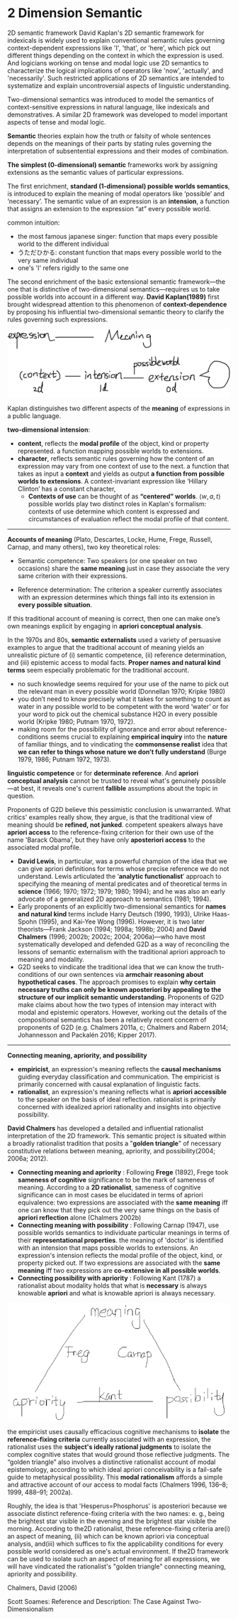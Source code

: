 # 2 Dimension Semantic
2D semantic framework David Kaplan's 2D semantic framework for indexicals is widely used to explain conventional semantic rules governing context-dependent expressions like 'I', 'that', or 'here', which pick out different things depending on the context in which the expression is used. And logicians working on tense and modal logic use 2D semantics to characterize the logical implications of operators like 'now', 'actually', and 'necessarily'. Such restricted applications of 2D semantics are intended to systematize and explain uncontroversial aspects of linguistic understanding.

Two-dimensional semantics was introduced to model the semantics of context-sensitive expressions in natural language, like indexicals and demonstratives. A similar 2D framework was developed to model important aspects of tense and modal logic. 

**Semantic** theories explain how the truth or falsity of whole sentences depends on the meanings of their parts by stating rules governing the interpretation of subsentential expressions and their modes of combination.

**The simplest (0-dimensional) semantic** frameworks work by assigning extensions as the semantic values of particular expressions. 

The first enrichment, **standard (1-dimensional) possible worlds semantics**, is introduced to explain the meaning of modal operators like ‘possible’ and ‘necessary’. The semantic value of an expression is an **intension**, a function that assigns an extension to the expression “at” every possible world.

common intuition:
- the most famous japanese singer: function that maps every possible world to the different individual
- うただひかる: constant function that maps every possible world to the very same individual
- one's 'I' refers rigidly to the same one

The second enrichment of the basic extensional semantic framework—the one that is distinctive of two-dimensional semantics—requires us to take possible worlds into account in a different way. **David Kaplan(1989)** first brought widespread attention to this phenomenon of **context-dependence** by proposing his influential two-dimensional semantic theory to clarify the rules governing such expressions.

<img src="pic/2dintension.png" alt="Two-dimensional intension representation">

Kaplan distinguishes two different aspects of the **meaning** of expressions in a public language. 

**two-dimensional intension**:

- **content**, reflects the **modal profile** of the object, kind or property represented. a function mapping possible worlds to extensions.
- **character**, reflects semantic rules governing how the content of an expression may vary from one context of use to the next. a function that takes as input a **context** and yields as output **a function from possible worlds to extensions**. A context-invariant expression like ‘Hillary Clinton’ has a constant character, 
  - **Contexts of use** can be thought of as **“centered” worlds**. $\langle w,a,t\rangle$ possible worlds play two distinct roles in Kaplan's formalism: contexts of use determine which content is expressed and circumstances of evaluation reflect the modal profile of that content.

---

**Accounts of meaning** (Plato, Descartes, Locke, Hume, Frege, Russell, Carnap, and many others), two key theoretical roles:

- Semantic competence: Two speakers (or one speaker on two occasions) share the **same meaning** just in case they associate the very same criterion with their expressions.

- Reference determination: The criterion a speaker currently associates with an expression determines which things fall into its extension in **every possible situation**.

If this traditional account of meaning is correct, then one can make one’s own meanings explicit by engaging in **apriori conceptual analysis**.

In the 1970s and 80s, **semantic externalists** used a variety of persuasive examples to argue that the traditional account of meaning yields an unrealistic picture of (i) semantic competence, (ii) reference determination, and (iii) epistemic access to modal facts. **Proper names and natural kind terms** seem especially problematic for the traditional account.
- no such knowledge seems required for your use of the name to pick out the relevant man in every possible world (Donnellan 1970; Kripke 1980)
- you don’t need to know precisely what it takes for something to count as water in any possible world to be competent with the word ‘water’ or for your word to pick out the chemical substance H2O in every possible world (Kripke 1980; Putnam 1970, 1972).
- making room for the possibility of ignorance and error about reference-conditions seems crucial to explaining **empirical inquiry** into the **nature** of familiar things, and to vindicating the **commonsense realist** idea that **we can refer to things whose nature we don’t fully understand** (Burge 1979, 1986; Putnam 1972, 1973). 

**linguistic competence** or for **determinate reference**. And **apriori conceptual analysis** cannot be trusted to reveal what's genuinely possible—at best, it reveals one's current **fallible** assumptions about the topic in question.

Proponents of G2D believe this pessimistic conclusion is unwarranted. What critics' examples really show, they argue, is that the traditional view of meaning should be **refined, not junked**. competent speakers always have **apriori access** to the reference-fixing criterion for their own use of the name 'Barack Obama', but they have only **aposteriori access** to the associated modal profile. 
-  **David Lewis**, in particular, was a powerful champion of the idea that we can give apriori definitions for terms whose precise reference we do not understand. Lewis articulated the ‘**analytic functionalist**’ approach to specifying the meaning of mental predicates and of theoretical terms in **science** (1966; 1970; 1972; 1979; 1980; 1994); and he was also an early advocate of a generalized 2D approach to semantics (1981; 1994).
- Early proponents of an explicitly two-dimensional semantics for **names and natural kind** terms include Harry Deutsch (1990, 1993), Ulrike Haas-Spohn (1995), and Kai-Yee Wong (1996). However, it is two later theorists—Frank Jackson (1994; 1998a; 1998b; 2004) and **David Chalmers** (1996; 2002b; 2002c; 2004; 2006a)—who have most systematically developed and defended G2D as a way of reconciling the lessons of semantic externalism with the traditional apriori approach to meaning and modality.
- G2D seeks to vindicate the traditional idea that we can know the truth-conditions of our own sentences via **armchair reasoning about hypothetical cases**. The approach promises to explain **why certain necessary truths can only be known aposteriori by appealing to the structure of our implicit semantic understanding**. Proponents of G2D make claims about how the two types of intension may interact with modal and epistemic operators. However, working out the details of the compositional semantics has been a relatively recent concern of proponents of G2D (e.g. Chalmers 2011a, c; Chalmers and Rabern 2014; Johannesson and Packalén 2016; Kipper 2017).

----

**Connecting meaning, apriority, and possibility**

- **empiricist**, an expression's meaning reflects the **causal mechanisms** guiding everyday classification and communication. The empiricist is primarily concerned with causal explanation of linguistic facts. 
- **rationalist**, an expression's meaning reflects what is **apriori accessible** to the speaker on the basis of ideal reflection. rationalist is primarily concerned with idealized apriori rationality and insights into objective possibility.

**David Chalmers** has developed a detailed and influential rationalist interpretation of the 2D framework. This semantic project is situated within a broadly rationalist tradition that posits a "**golden triangle**" of necessary constitutive relations between meaning, apriority, and possibility(2004; 2006a; 2012).

- **Connecting meaning and apriority** : Following **Frege** (1892), Frege took **sameness of cognitive** significance to be the mark of sameness of meaning. According to a **2D rationalist**, sameness of cognitive significance can in most cases be elucidated in terms of apriori equivalence: two expressions are associated with the **same meaning** iff one can know that they pick out the very same things on the basis of **apriori reflection** alone (Chalmers 2002b)
- **Connecting meaning with possibility** : Following Carnap (1947), use possible worlds semantics to individuate particular meanings in terms of their **representational properties**. the meaning of 'doctor' is identified with an intension that maps possible worlds to extensions. An expression's intension reflects the modal profile of the object, kind, or property picked out. If two expressions are associated with the **same meaning** iff two expressions are **co-extensive in all possible worlds**.
-  **Connecting possibility with apriority** : Following Kant (1787) a rationalist about modality holds that what is **necessary** is always knowable **apriori** and what is knowable apriori is always necessary.

<img src="pic/triangle.png" alt="Two-dimensional intension representation">

the empiricist uses causally efficacious cognitive mechanisms to **isolate** the **reference-fixing criteria** currently associated with an expression, the rationalist uses the **subject's ideally rational judgments** to isolate the complex cognitive states that would ground those reflective judgments. The “golden triangle” also involves a distinctive rationalist account of modal epistemology, according to which ideal apriori conceivability is a fail-safe guide to metaphysical possibility. This **modal rationalism** affords a simple and attractive account of our access to modal facts (Chalmers 1996, 136–8; 1999, 488–91; 2002a).

Roughly, the idea is that 'Hesperus=Phosphorus' is aposteriori because we associate distinct reference-fixing criteria with the two names: e. g., being the brightest star visible in the evening and the brightest star visible the morning. According to the2D rationalist, these reference-fixing criteria are(i) an aspect of meaning, (ii) which can be known apriori via conceptual analysis, and(iii) which suffices to fix the applicability conditions for every possible world considered as one's actual environment. If the2D framework can be used to isolate such an aspect of meaning for all expressions, we will have vindicated the rationalist's "golden triangle" connecting meaning, apriority and possibility.

Chalmers, David (2006)

Scott Soames: Reference and Description: The Case Against Two-Dimensionalism